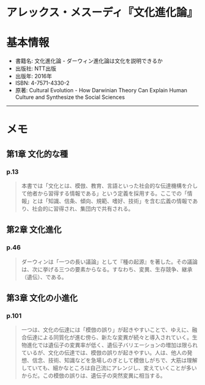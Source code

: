 アレックス・メスーディ『文化進化論』
====================================

# 基本情報

- 書籍名: 文化進化論 - ダーウィン進化論は文化を説明できるか
- 出版社: NTT出版
- 出版年: 2016年
- ISBN: 4-7571-4330-2
- 原著: Cultural Evolution - How Darwinian Theory Can Explain Human Culture and Synthesize the Social Sciences

----

# メモ

## 第1章 文化的な種

### p.13

> 本書では「文化とは、模倣、教育、言語といった社会的な伝達機構を介して他者から習得する情報である」という定義を採用する。ここでの「情報」とは「知識、信条、傾向、規範、嗜好、技術」を含む広義の情報であり、社会的に習得され、集団内で共有される。


## 第2章 文化進化

### p.46

> ダーウィンは「一つの長い議論」として『種の起源』を著した。その議論は、次に挙げる三つの要素からなる。すなわち、変異、生存競争、継承（遺伝）、である。

## 第3章 文化の小進化

### p.101

> 一つは、文化の伝達には「模倣の誤り」が起きやすいことで、ゆえに、融合伝達による同質化が進む傍ら、新たな変異が続々と導入されていく。生物進化では遺伝子の変異率が低く、遺伝子バリエーションの増加は限られているが、文化の伝達では、模倣の誤りが起きやすい。人は、他人の発想、信念、技術、知識などを急場しのぎとして模倣しがちで、大筋は理解していても、細かなところは自己流にアレンジし、変えていくことが多いからだ。この模倣の誤りは、遺伝子の突然変異に相当する。
